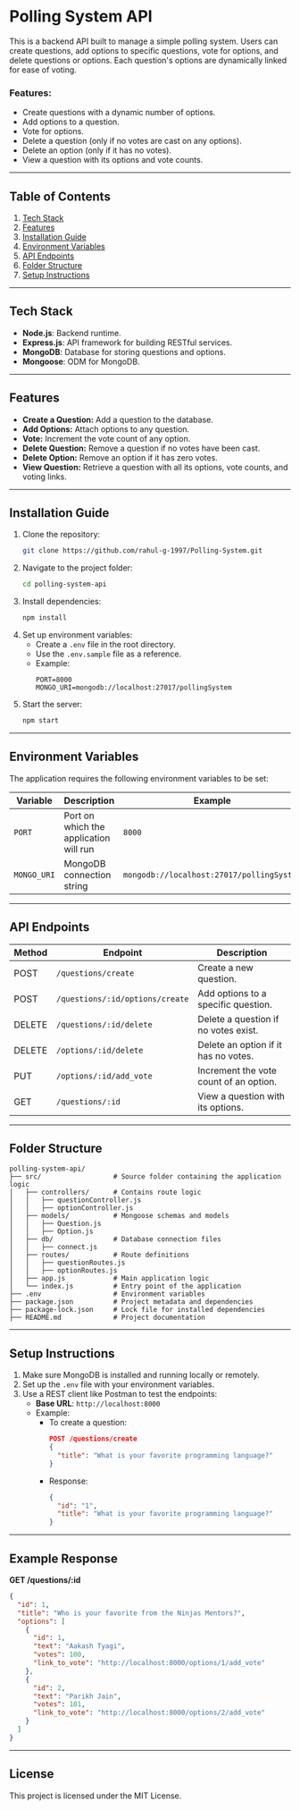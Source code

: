 # Polling System API

This is a backend API built to manage a simple polling system. Users can create questions, add options to specific questions, vote for options, and delete questions or options. Each question's options are dynamically linked for ease of voting.

### Features:

- Create questions with a dynamic number of options.
- Add options to a question.
- Vote for options.
- Delete a question (only if no votes are cast on any options).
- Delete an option (only if it has no votes).
- View a question with its options and vote counts.

---

## **Table of Contents**

1. [Tech Stack](#tech-stack)
2. [Features](#features)
3. [Installation Guide](#installation-guide)
4. [Environment Variables](#environment-variables)
5. [API Endpoints](#api-endpoints)
6. [Folder Structure](#folder-structure)
7. [Setup Instructions](#setup-instructions)

---

## **Tech Stack**

- **Node.js**: Backend runtime.
- **Express.js**: API framework for building RESTful services.
- **MongoDB**: Database for storing questions and options.
- **Mongoose**: ODM for MongoDB.

---

## **Features**

- **Create a Question:** Add a question to the database.
- **Add Options:** Attach options to any question.
- **Vote:** Increment the vote count of any option.
- **Delete Question:** Remove a question if no votes have been cast.
- **Delete Option:** Remove an option if it has zero votes.
- **View Question:** Retrieve a question with all its options, vote counts, and voting links.

---

## **Installation Guide**

1. Clone the repository:
   ```bash
   git clone https://github.com/rahul-g-1997/Polling-System.git
   ```
2. Navigate to the project folder:
   ```bash
   cd polling-system-api
   ```
3. Install dependencies:
   ```bash
   npm install
   ```
4. Set up environment variables:
   - Create a `.env` file in the root directory.
   - Use the `.env.sample` file as a reference.
   - Example:
     ```
     PORT=8000
     MONGO_URI=mongodb://localhost:27017/pollingSystem
     ```
5. Start the server:
   ```bash
   npm start
   ```

---

## **Environment Variables**

The application requires the following environment variables to be set:

| Variable    | Description                            | Example                                   |
| ----------- | -------------------------------------- | ----------------------------------------- |
| `PORT`      | Port on which the application will run | `8000`                                    |
| `MONGO_URI` | MongoDB connection string              | `mongodb://localhost:27017/pollingSystem` |

---

## **API Endpoints**

| Method | Endpoint                        | Description                            |
| ------ | ------------------------------- | -------------------------------------- |
| POST   | `/questions/create`             | Create a new question.                 |
| POST   | `/questions/:id/options/create` | Add options to a specific question.    |
| DELETE | `/questions/:id/delete`         | Delete a question if no votes exist.   |
| DELETE | `/options/:id/delete`           | Delete an option if it has no votes.   |
| PUT    | `/options/:id/add_vote`         | Increment the vote count of an option. |
| GET    | `/questions/:id`                | View a question with its options.      |

---

## **Folder Structure**

```plaintext
polling-system-api/
├── src/                  # Source folder containing the application logic
│   ├── controllers/      # Contains route logic
│   │   ├── questionController.js
│   │   ├── optionController.js
│   ├── models/           # Mongoose schemas and models
│   │   ├── Question.js
│   │   ├── Option.js
│   ├── db/               # Database connection files
│   │   ├── connect.js
│   ├── routes/           # Route definitions
│   │   ├── questionRoutes.js
│   │   ├── optionRoutes.js
│   ├── app.js            # Main application logic
│   └── index.js          # Entry point of the application
├── .env                  # Environment variables
├── package.json          # Project metadata and dependencies
├── package-lock.json     # Lock file for installed dependencies
├── README.md             # Project documentation
```

---

## **Setup Instructions**

1. Make sure MongoDB is installed and running locally or remotely.
2. Set up the `.env` file with your environment variables.
3. Use a REST client like Postman to test the endpoints:
   - **Base URL**: `http://localhost:8000`
   - Example:
     - To create a question:
       ```json
       POST /questions/create
       {
         "title": "What is your favorite programming language?"
       }
       ```
     - Response:
       ```json
       {
         "id": "1",
         "title": "What is your favorite programming language?"
       }
       ```


---

## **Example Response**

**GET /questions/:id**

```json
{
  "id": 1,
  "title": "Who is your favorite from the Ninjas Mentors?",
  "options": [
    {
      "id": 1,
      "text": "Aakash Tyagi",
      "votes": 100,
      "link_to_vote": "http://localhost:8000/options/1/add_vote"
    },
    {
      "id": 2,
      "text": "Parikh Jain",
      "votes": 101,
      "link_to_vote": "http://localhost:8000/options/2/add_vote"
    }
  ]
}
```

---

## **License**

This project is licensed under the MIT License.
